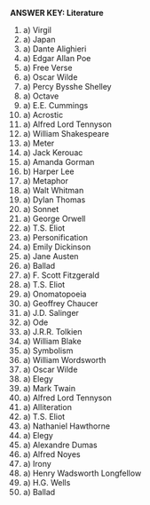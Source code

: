 **ANSWER KEY: Literature**

1. a) Virgil  
2. a) Japan  
3. a) Dante Alighieri  
4. a) Edgar Allan Poe  
5. a) Free Verse  
6. a) Oscar Wilde  
7. a) Percy Bysshe Shelley  
8. a) Octave  
9. a) E.E. Cummings  
10. a) Acrostic  
11. a) Alfred Lord Tennyson  
12. a) William Shakespeare  
13. a) Meter  
14. a) Jack Kerouac  
15. a) Amanda Gorman  
16. b) Harper Lee  
17. a) Metaphor  
18. a) Walt Whitman  
19. a) Dylan Thomas  
20. a) Sonnet  
21. a) George Orwell  
22. a) T.S. Eliot  
23. a) Personification  
24. a) Emily Dickinson  
25. a) Jane Austen  
26. a) Ballad  
27. a) F. Scott Fitzgerald  
28. a) T.S. Eliot  
29. a) Onomatopoeia  
30. a) Geoffrey Chaucer  
31. a) J.D. Salinger  
32. a) Ode  
33. a) J.R.R. Tolkien  
34. a) William Blake  
35. a) Symbolism  
36. a) William Wordsworth  
37. a) Oscar Wilde  
38. a) Elegy  
39. a) Mark Twain  
40. a) Alfred Lord Tennyson  
41. a) Alliteration  
42. a) T.S. Eliot  
43. a) Nathaniel Hawthorne  
44. a) Elegy  
45. a) Alexandre Dumas  
46. a) Alfred Noyes  
47. a) Irony  
48. a) Henry Wadsworth Longfellow  
49. a) H.G. Wells  
50. a) Ballad 